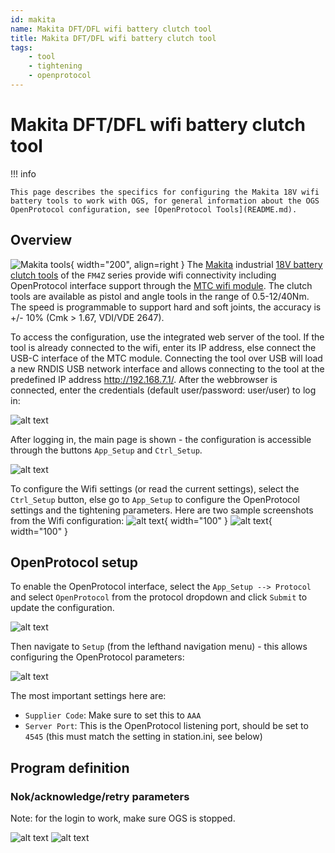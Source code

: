 ```yaml
---
id: makita
name: Makita DFT/DFL wifi battery clutch tool
title: Makita DFT/DFL wifi battery clutch tool
tags:
    - tool
    - tightening
    - openprotocol
---
```


# Makita DFT/DFL wifi battery clutch tool

!!! info

    This page describes the specifics for configuring the Makita 18V wifi battery tools to work with OGS, for general information about the OGS OpenProtocol configuration, see [OpenProtocol Tools](README.md).


## Overview

![Makita tools](resources/makita.png){ width="200", align=right }
The [Makita](https://www.makita.com) industrial [18V battery clutch tools](https://www.makita.de/data/pam/public/01_kataloge/801425_industrieprospekt_2024_dz_online.pdf) of the `FM4Z` series provide wifi connectivity including OpenProtocol interface support through the [MTC wifi module](https://www.visiondevices.de/seo/produkte/micro-tool-controller/). The clutch tools are available as pistol and angle tools in the range of 0.5-12/40Nm. The speed is programmable to support hard and soft joints, the accuracy is +/- 10% (Cmk > 1.67, VDI/VDE 2647).   

To access the configuration, use the integrated web server of the tool. If the tool is already connected to the wifi, enter its IP address, else connect the USB-C interface of the MTC module. Connecting the tool over USB will load a new RNDIS USB network interface and allows connecting to the tool at the predefined IP address http://192.168.7.1/. After the webbrowser is connected, enter the credentials (default user/password: user/user) to log in:

![alt text](resources/makita-login.png)

After logging in, the main page is shown - the configuration is accessible through the buttons `App_Setup` and `Ctrl_Setup`.

![alt text](resources/makita-home.png)

To configure the Wifi settings (or read the current settings), select the `Ctrl_Setup` button, else go to `App_Setup` to configure the OpenProtocol settings and the tightening parameters. Here are two sample screenshots from the Wifi configuration:
![alt text](resources/makita-wifi-info.png){ width="100" }
![alt text](resources/makita-wifi.png){ width="100" }


## OpenProtocol setup

To enable the OpenProtocol interface, select the `App_Setup --> Protocol` and select `OpenProtocol` from the protocol dropdown and click `Submit` to update the configuration. 

![alt text](resources/makita-openprotocol.png)

Then navigate to `Setup` (from the lefthand navigation menu) - this allows configuring the OpenProtocol parameters:

![alt text](resources/makita-settings.png)

The most important settings here are:

- `Supplier Code`: Make sure to set this to `AAA`
- `Server Port`: This is the OpenProtocol listening port, should be set to `4545` (this must match the setting in station.ini, see below)

## Program definition

### Nok/acknowledge/retry parameters 


Note: for the login to work, make sure OGS is stopped.



![alt text](resources/makita-pset.png)
![alt text](resources/makita-program.png)

